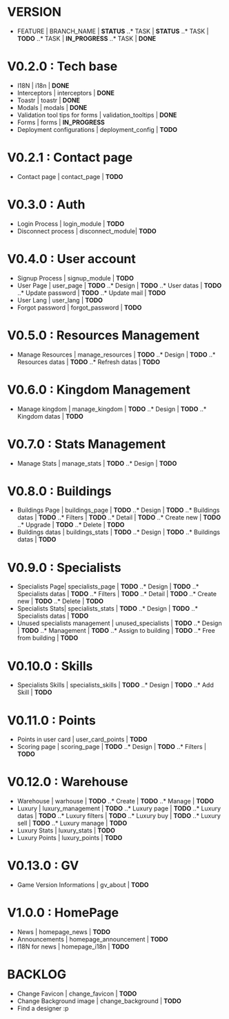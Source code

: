 # VERSION

 * FEATURE | BRANCH_NAME | **STATUS**
 ..* TASK | **STATUS**
 ..* TASK | **TODO**
 ..* TASK | **IN_PROGRESS**
 ..* TASK | **DONE**

# V0.2.0 : Tech base

 * I18N | i18n | **DONE**
 * Interceptors | interceptors | **DONE**
 * Toastr | toastr | **DONE**
 * Modals | modals | **DONE**
 * Validation tool tips for forms | validation_tooltips | **DONE**
 * Forms | forms | **IN_PROGRESS**
 * Deployment configurations | deployment_config | **TODO**

# V0.2.1 : Contact page
 * Contact page | contact_page | **TODO**

# V0.3.0 : Auth

 * Login Process | login_module | **TODO**
 * Disconnect process | disconnect_module| **TODO**

# V0.4.0 : User account

 * Signup Process | signup_module | **TODO**
 * User Page | user_page | **TODO**
 ..* Design | **TODO**
 ..* User datas | **TODO**
 ..* Update password | **TODO**
 ..* Update mail | **TODO**
 * User Lang | user_lang | **TODO**
 * Forgot password | forgot_password | **TODO**

# V0.5.0 : Resources Management

 * Manage Resources | manage_resources | **TODO**
 ..* Design | **TODO**
 ..* Resources datas | **TODO**
 ..* Refresh datas | **TODO**

# V0.6.0 : Kingdom Management

 * Manage kingdom | manage_kingdom | **TODO**
 ..* Design | **TODO**
 ..* Kingdom datas | **TODO**

# V0.7.0 : Stats Management

 * Manage Stats | manage_stats | **TODO**
 ..* Design | **TODO**

# V0.8.0 : Buildings

 * Buildings Page | buildings_page | **TODO**
 ..* Design | **TODO**
 ..* Buildings datas | **TODO**
 ..* Filters | **TODO**
 ..* Detail | **TODO**
 ..* Create new | **TODO**
 ..* Upgrade | **TODO**
 ..* Delete | **TODO**
 * Buildings datas | buildings_stats | **TODO**
 ..* Design | **TODO**
 ..* Buildings datas | **TODO**

# V0.9.0 : Specialists

 * Specialists Page| specialists_page | **TODO**
 ..* Design | **TODO**
 ..* Specialists datas | **TODO**
 ..* Filters | **TODO**
 ..* Detail | **TODO**
 ..* Create new | **TODO**
 ..* Delete | **TODO**
 * Specialists Stats| specialists_stats | **TODO**
 ..* Design | **TODO**
 ..* Specialists datas | **TODO**
 * Unused specialists management | unused_specialists | **TODO**
 ..* Design | **TODO**
 ..* Management | **TODO**
 ..* Assign to building | **TODO**
 ..* Free from building | **TODO**

# V0.10.0 : Skills

* Specialists Skills | specialists_skills | **TODO**
 ..* Design | **TODO**
 ..* Add Skill | **TODO**

# V0.11.0 : Points

* Points in user card | user_card_points | **TODO**
* Scoring page | scoring_page | **TODO**
 ..* Design | **TODO**
 ..* Filters | **TODO**

# V0.12.0 : Warehouse

 * Warehouse | warhouse | **TODO**
 ..* Create | **TODO**
 ..* Manage | **TODO**
 * Luxury | luxury_management | **TODO**
 ..* Luxury page | **TODO**
 ..* Luxury datas | **TODO**
 ..* Luxury filters | **TODO**
 ..* Luxury buy | **TODO**
 ..* Luxury sell | **TODO**
 ..* Luxury manage | **TODO**
 * Luxury Stats | luxury_stats | **TODO**
 * Luxury Points | luxury_points | **TODO**

# V0.13.0 : GV

* Game Version Informations | gv_about | **TODO**

# V1.0.0 : HomePage

 * News | homepage_news | **TODO**
 * Announcements | homepage_announcement | **TODO**
 * I18N for news | homepage_i18n | **TODO**

# BACKLOG

 * Change Favicon | change_favicon | **TODO**
 * Change Background image | change_background | **TODO**
 * Find a designer :p
